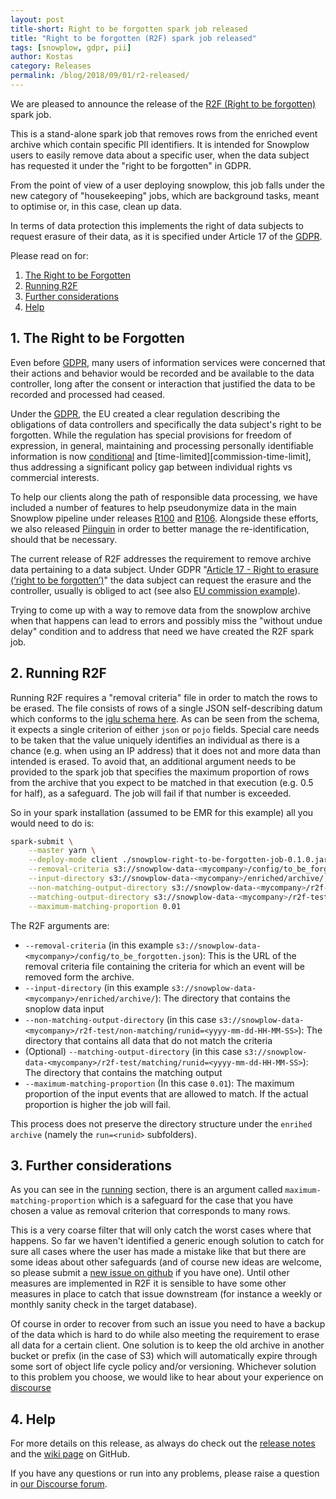```yaml
---
layout: post
title-short: Right to be forgotten spark job released
title: "Right to be forgotten (R2F) spark job released"
tags: [snowplow, gdpr, pii]
author: Kostas
category: Releases
permalink: /blog/2018/09/01/r2-released/
---
```


We are pleased to announce the release of the [R2F (Right to be forgotten)][r2f-release] spark job.

This is a stand-alone spark job that removes rows from the enriched event archive which contain specific PII identifiers. It is intended for Snowplow users to easily remove data about a specific user, when the data subject has requested it under the "right to be forgotten" in GDPR.

From the point of view of a user deploying snowplow, this job falls under the new category of "housekeeping" jobs, which are background tasks, meant to optimise or, in this case, clean up data.

In terms of data protection this implements the right of data subjects to request erasure of their data, as it is specified under Article 17 of the [GDPR][eugdpr].

Please read on for:

1. [The Right to be Forgotten](#right-to-be-forgotten)
2. [Running R2F](#running)
3. [Further considerations](#considerations)
4. [Help](#help)

<h2 id="right-to-be-forgotten">1. The Right to be Forgotten</h2>

Even before [GDPR][eugdpr], many users of information services were concerned that their actions and behavior would be recorded and be available to the data controller, long after the consent or interaction that justified the data to be recorded and processed had ceased.

Under the [GDPR][eugdpr], the EU created a clear regulation describing the obligations of data controllers and specifically the data subject's right to be forgotten.
While the regulation has special provisions for freedom of expression, in general, maintaining and processing personally identifiable information is now [conditional][ico-basis] and [time-limited][commission-time-limit], thus addressing a significant policy gap between individual rights vs commercial interests.

To help our clients along the path of responsible data processing, we have included a number of features to help pseudonymize data in the main Snowplow pipeline under releases [R100][r100-blog] and [R106][r106-blog].
Alongside these efforts, we also released [Piinguin][piinguin-blog] in order to better manage the re-identification, should that be necessary. 

The current release of R2F addresses the requirement to remove archive data pertaining to a data subject. Under GDPR "[Article 17 - Right to erasure (‘right to be forgotten’)][eurlex]" the data subject can request the erasure and the controller, usually is obliged to act (see also [EU commission example][commission]).

Trying to come up with a way to remove data from the snowplow archive when that happens can lead to errors and possibly miss the "without undue delay" condition and to address that need we have created the R2F spark job.

<h2 id="#running">2. Running R2F</h2>

Running R2F requires a "removal criteria" file in order to match the rows to be erased. The file consists of rows of a single JSON self-describing datum which conforms to the [iglu schema here][removal-criteria-iglu-schema]. 
As can be seen from the schema, it expects a single criterion of either `json` or `pojo` fields. Special care needs to be taken that the value uniquely identifies an individual as there is a chance (e.g. when using an IP address) that it does not and more data than intended is erased.
To avoid that, an additional argument needs to be provided to the spark job that specifies the maximum proportion of rows from the archive that you expect to be matched in that execution (e.g. 0.5 for half), as a safeguard. The job will fail if that number is exceeded.

So in your spark installation (assumed to be EMR for this example) all you would need to do is:

```bash
spark-submit \
    --master yarn \
    --deploy-mode client ./snowplow-right-to-be-forgotten-job-0.1.0.jar \
    --removal-criteria s3://snowplow-data-<mycompany>/config/to_be_forgotten.json \
    --input-directory s3://snowplow-data-<mycompany>/enriched/archive/ \
    --non-matching-output-directory s3://snowplow-data-<mycompany>/r2f-test/non-matching/runid=<yyyy-mm-dd-HH-MM-SS> \
    --matching-output-directory s3://snowplow-data-<mycompany>/r2f-test/matching/runid=<yyyy-mm-dd-HH-MM-SS> \
    --maximum-matching-proportion 0.01
```

The R2F arguments are:

* `--removal-criteria` (in this example `s3://snowplow-data-<mycompany>/config/to_be_forgotten.json`): 
        This is the URL of the removal criteria file containing the criteria for which an event will be removed form the archive.
* `--input-directory` (in this example `s3://snowplow-data-<mycompany>/enriched/archive/`):
        The directory that contains the snoplow data input
* `--non-matching-output-directory` (in this case `s3://snowplow-data-<mycompany>/r2f-test/non-matching/runid=<yyyy-mm-dd-HH-MM-SS>`):
        The directory that contains all data that do not match the criteria
* (Optional) `--matching-output-directory` (in this case `s3://snowplow-data-<mycompany>/r2f-test/matching/runid=<yyyy-mm-dd-HH-MM-SS>`):
        The directory that contains the matching output
* `--maximum-matching-proportion` (In this case `0.01`):
        The maximum proportion of the input events that are allowed to match. If the actual proportion is higher the job will fail.

This process does not preserve the directory structure under the `enrihed archive` (namely the `run=<runid>` subfolders).

<h2 id="#considerations">3. Further considerations</h2>

As you can see in the [running](#running) section, there is an argument called `maximum-matching-proportion` which is a safeguard for the case that you have chosen a value as removal criterion that corresponds to many rows.

This is a very coarse filter that will only catch the worst cases where that happens. 
So far we haven't identified a generic enough solution to catch for sure all cases where the user has made a mistake like that but there are some ideas about other safeguards (and of course new ideas are welcome, so please submit a [new issue on github][repo-issues] if you have one).
Until other measures are implemented in R2F it is sensible to have some other measures in place to catch that issue downstream (for instance a weekly or monthly sanity check in the target database).

Of course in order to recover from such an issue you need to have a backup of the data which is hard to do while also meeting the requirement to erase all data for a certain client.
One solution is to keep the old archive in another bucket or prefix (in the case of S3) which will automatically expire through some sort of object life cycle policy and/or versioning.
Whichever solution to this problem you choose, we would like to hear about your experience on [discourse][discourse]

<h2 id="#help">4. Help</h2>

For more details on this release, as always do check out the [release notes][r2f-release] and the [wiki page][r2f-wiki] on GitHub.

If you have any questions or run into any problems, please raise a question in [our Discourse forum][discourse].

[r2f-release]: https://github.com/snowplow-incubator/right-to-be-forgotten-spark-job/releases/tag/0.1.0
[eugdpr]: https://www.eugdpr.org/
[eurlex]: https://eur-lex.europa.eu/legal-content/EN/TXT/?qid=1528874672298&uri=CELEX%3A32016R0679
[commission]: https://ec.europa.eu/info/law/law-topic/data-protection/reform/rules-business-and-organisations/dealing-citizens/do-we-always-have-delete-personal-data-if-person-asks_en
[ico-basis]: https://ico.org.uk/for-organisations/guide-to-the-general-data-protection-regulation-gdpr/lawful-basis-for-processing/
[commission]: https://ec.europa.eu/info/law/law-topic/data-protection/reform/rules-business-and-organisations/principles-gdpr/how-long-can-data-be-kept-and-it-necessary-update-it_en
[r100-blog]: https://snowplowanalytics.com/blog/2018/02/27/snowplow-r100-epidaurus-released-with-pii-pseudonymization-support/
[r106-blog]: https://snowplowanalytics.com/blog/2018/06/14/snowplow-r106-acropolis-released-with-pii-enrichment-upgrade/
[piinguin-blog]: https://snowplowanalytics.com/blog/2018/08/08/piinguin-snowplow-pii-usage-management-service-released/
[removal-criteria-iglu-schema]: https://raw.githubusercontent.com/snowplow/iglu-central/master/schemas/com.snowplowanalytics.snowplow.r2f/removal_criteria/jsonschema/1-0-0
[repo-issues]: https://github.com/snowplow-incubator/right-to-be-forgotten-spark-job/issues
[discourse]: https://discourse.snowplowanalytics.com/
[r2f-wiki]: https://github.com/snowplow-incubator/right-to-be-forgotten-spark-job/wiki
